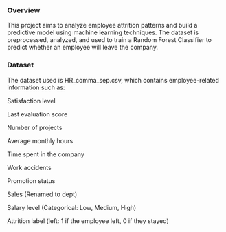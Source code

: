 ### Overview ###

This project aims to analyze employee attrition patterns and build a predictive model using machine learning techniques. The dataset is preprocessed, analyzed, and used to train a Random Forest Classifier to predict whether an employee will leave the company.

### Dataset ###

The dataset used is HR_comma_sep.csv, which contains employee-related information such as:

Satisfaction level

Last evaluation score

Number of projects

Average monthly hours

Time spent in the company

Work accidents

Promotion status

Sales (Renamed to dept)

Salary level (Categorical: Low, Medium, High)

Attrition label (left: 1 if the employee left, 0 if they stayed)
